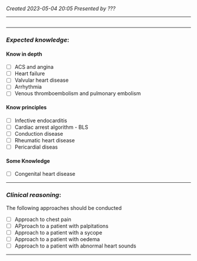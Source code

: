 *Created 2023-05-04 20:05*
*Presented by ???*

---
```toc
```
---

### *Expected knowledge*:
#### Know in depth
- [ ] ACS and angina
- [ ] Heart failure
- [ ] Valvular heart disease
- [ ] Arrhythmia
- [ ] Venous thromboembolism and pulmonary embolism

#### Know principles
- [ ] Infective endocarditis
- [ ] Cardiac arrest algorithm - BLS
- [ ] Conduction disease
- [ ] Rheumatic heart disease
- [ ] Pericardial diseas

#### Some Knowledge
- [ ] Congenital heart disease

---

### *Clinical reasoning*:
The following approaches should be conducted
- [ ] Approach to chest pain
- [ ] APproach to a patient with palpitations
- [ ] Approach to a patient with a sycope
- [ ] Approach to a patient with oedema
- [ ] Approach to a patient with abnormal heart sounds

---

